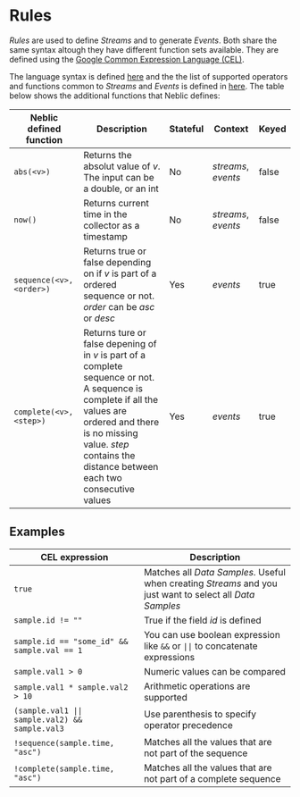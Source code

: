 # Rules

*Rules* are used to define *Streams* and to generate *Events*. Both share the same syntax altough they have different function sets available. They are defined using the [Google Common Expression Language (CEL)](https://github.com/google/cel-spec). 

The language syntax is defined [here](https://github.com/google/cel-spec/blob/master/doc/langdef.md#syntax) and the the list of supported operators and functions common to *Streams* and *Events* is defined in [here](https://github.com/google/cel-spec/blob/master/doc/langdef.md#list-of-standard-definitions). The table below shows the additional functions that Neblic defines:

| Neblic defined function  | Description                                                                                                                                                                                                                          | Stateful | Context             | Keyed |
| ------------------------ | ------------------------------------------------------------------------------------------------------------------------------------------------------------------------------------------------------------------------------------ | -------- | ------------------- | ----- |
| `abs(<v>)`               | Returns the absolut value of *v*. The input can be a double, or an int                                                                                                                                                               | No       | *streams*, *events* | false |
| `now()`                  | Returns current time in the collector as a timestamp                                                                                                                                                                                 | No       | *streams*, *events* | false |
| `sequence(<v>, <order>)` | Returns true or false depending on if *v* is part of a ordered sequence or not. *order* can be *asc* or *desc*                                                                                                                       | Yes      | *events*            | true  |
| `complete(<v>, <step>)`  | Returns ture or false depening of in *v* is part of a complete sequence or not. A sequence is complete if all the values are ordered and there is no missing value. *step* contains the distance between each two consecutive values | Yes      | *events*            | true  |

## Examples

| CEL expression                                             | Description                                                                                               |
| ---------------------------------------------------------- | --------------------------------------------------------------------------------------------------------- |
| `true`                                                     | Matches all *Data Samples*. Useful when creating *Streams* and you just want to select all *Data Samples* |
| `sample.id != ""`                                          | True if the field *id* is defined                                                                         |
| `sample.id == "some_id" && sample.val == 1`                | You can use boolean expression like `&&` or <code>\|\|</code> to concatenate expressions                  |
| `sample.val1 > 0`                                          | Numeric values can be compared                                                                            |
| `sample.val1 * sample.val2 > 10`                           | Arithmetic operations are supported                                                                       |
| <code>(sample.val1 \|\| sample.val2) && sample.val3</code> | Use parenthesis to specify operator precedence                                                            |
| `!sequence(sample.time, "asc")`                            | Matches all the values that are not part of the sequence                                                  |
| `!complete(sample.time, "asc")`                            | Matches all the values that are not part of a complete sequence                                           |
